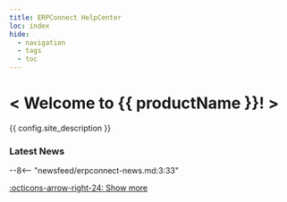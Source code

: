 ```yaml
---
title: ERPConnect HelpCenter
loc: index
hide:
  - navigation
  - tags
  - toc
---
```


<div class="full-width-background"></div>
<div class="banner-text">
	<h1> &lt; Welcome to {{ productName }}! &gt; </h1>
	<p>{{ config.site_description }}</p>
</div>


### Latest News

<div class="grid cards" markdown>

--8<-- "newsfeed/erpconnect-news.md:3:33"

</div>

[:octicons-arrow-right-24: Show more](news.md)

<!---
### Additional Resources

::cards:: cols=3

- title: Product Information
  image: ./assets/images/logos/business-content/human.png
  content: I'm additional text. I'm optional and can give context to a link card.
  url: /sap-objects/#human-resources
  
- title: Download ERPConnect
  image: ./assets/images/logos/business-content/production.png
  url: /sap-objects/#customer-relationship-management
  
- title: Newsletters
  image: ./assets/images/logos/business-content/material.png
  url: /sap-objects/#materials-management

- title: Success Stories
  image: ./assets/images/logos/business-content/human.png
  url: /sap-objects/#human-resources
  
- title: Partners
  image: ./assets/images/logos/business-content/production.png
  url: /sap-objects/#customer-relationship-management

- title: Feedback
  image: ./assets/images/logos/business-content/production.png
  url: /sap-objects/#production-planning

::/cards::
-->


<!---
<div class="grid cards" markdown>
	
-   **Ressources:**

	[:material-run-fast: Getting started](getting-started.md)<br>
	[:material-book-open-page-variant-outline: Documentation](documentation/introduction/index.md)<br>
    [:material-file-document-outline: Code Samples](samples/index.md)<br>
	[:material-api: API Reference](erpconnect-api/access-api-in-vs.md)<br>
	[:material-lightbulb: Troubleshooting](https://support.theobald-software.com/helpdesk/KB)<br>
	
-   **ERPConnect:**

	[:material-information-outline: Product Information](https://theobald-software.com/en/erpconnect/)<br>
	[:material-download-circle: Download Trial Version](https://theobald-software.com/en/download-trial/)<br>
	[:material-download-circle: Download ERPConnect](https://my.theobald-software.com/)<br>
    [:material-update: Changelog](changelog.md)

-   **General:**

	[:material-web: Theobald Software Homepage](https://theobald-software.com)<br>
	[:material-email-newsletter: Newsletters](https://theobald-software.com/newsletter/)<br>
	[:material-comment-question: Survey: SAP S/4 HANA Cloud](https://theobald-software.typeform.com/to/Ss7ZQbqp?typeform-source=support.theobald-software.com)<br>
	[:material-comment-quote: Feedback](https://theobald-software.typeform.com/to/CnpfiiIN)
    
</div>

-->
